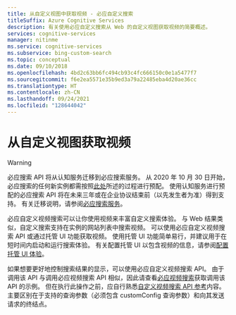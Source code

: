 ```yaml
---
title: 从自定义视图中获取视频 - 必应自定义搜索
titleSuffix: Azure Cognitive Services
description: 有关使用必应自定义搜索从 Web 的自定义视图获取视频的简要概述。
services: cognitive-services
manager: nitinme
ms.service: cognitive-services
ms.subservice: bing-custom-search
ms.topic: conceptual
ms.date: 09/10/2018
ms.openlocfilehash: 4bd2c63bb6fc494cb93c4fc666150c0e1a5477f7
ms.sourcegitcommit: f6e2ea5571e35b9ed3a79a22485eba4d20ae36cc
ms.translationtype: HT
ms.contentlocale: zh-CN
ms.lasthandoff: 09/24/2021
ms.locfileid: "128644042"
---
```

# <a name="get-videos-from-your-custom-view"></a>从自定义视图获取视频

> [!WARNING]
> 必应搜索 API 将从认知服务迁移到必应搜索服务。 从 2020 年 10 月 30 日开始，必应搜索的任何新实例都需按照[此处](/bing/search-apis/bing-web-search/create-bing-search-service-resource)所述的过程进行预配。
> 使用认知服务进行预配的必应搜索 API 将在未来三年或在企业协议结束前（以先发生者为准）得到支持。
> 有关迁移说明，请参阅[必应搜索服务](/bing/search-apis/bing-web-search/create-bing-search-service-resource)。

必应自定义视频搜索可以让你使用视频来丰富自定义搜索体验。 与 Web 结果类似，自定义搜索支持在实例的网站列表中搜索视频。 可以使用必应自定义视频搜索 API 或通过托管 UI 功能获取视频。 使用托管 UI 功能简单易行，并建议用于在短时间内启动和运行搜索体验。 有关配置托管 UI 以包含视频的信息，请参阅[配置托管 UI 体验](hosted-ui.md)。

如果想要更好地控制搜索结果的显示，可以使用必应自定义视频搜索 API。 由于调用该 API 与调用必应视频搜索 API 相似，因此请查看[必应视频搜索](../bing-video-search/overview.md)获取调用该 API 的示例。 但在执行此操作之前，应自行熟悉[自定义视频搜索 API 参考](/rest/api/cognitiveservices-bingsearch/bing-custom-videos-api-v7-reference)内容。 主要区别在于支持的查询参数（必须包含 customConfig 查询参数）和向其发送请求的终结点。

<!--
## Next steps

[Call your custom view](search-your-custom-view.md)
-->